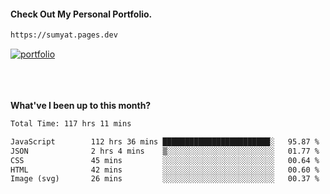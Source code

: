 #### Check Out My Personal Portfolio.
````bash
https://sumyat.pages.dev
````

<a href='https://sumyat.pages.dev/'>
    <img src='https://github.com/sumyat-aung/sumyat-aung/assets/108873224/c9b4f2be-c585-4dd3-84e1-692c3854a6d8' alt='portfolio' align='center' />
</a>


<br />
<br />


<br />
<br />

**What've I been up to this month?**

<!--START_SECTION:waka-->

```txt
Total Time: 117 hrs 11 mins

JavaScript        112 hrs 36 mins ████████████████████████░   95.87 %
JSON              2 hrs 4 mins    ▒░░░░░░░░░░░░░░░░░░░░░░░░   01.77 %
CSS               45 mins         ░░░░░░░░░░░░░░░░░░░░░░░░░   00.64 %
HTML              42 mins         ░░░░░░░░░░░░░░░░░░░░░░░░░   00.60 %
Image (svg)       26 mins         ░░░░░░░░░░░░░░░░░░░░░░░░░   00.37 %
```

<!--END_SECTION:waka-->




